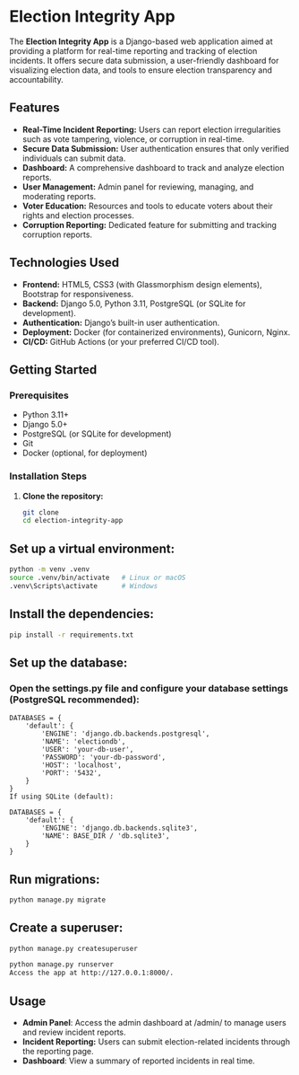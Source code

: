 # Election Integrity App

The **Election Integrity App** is a Django-based web application aimed at providing a platform for real-time reporting and tracking of election incidents. It offers secure data submission, a user-friendly dashboard for visualizing election data, and tools to ensure election transparency and accountability.

## Features

- **Real-Time Incident Reporting:** Users can report election irregularities such as vote tampering, violence, or corruption in real-time.
- **Secure Data Submission:** User authentication ensures that only verified individuals can submit data.
- **Dashboard:** A comprehensive dashboard to track and analyze election reports.
- **User Management:** Admin panel for reviewing, managing, and moderating reports.
- **Voter Education:** Resources and tools to educate voters about their rights and election processes.
- **Corruption Reporting:** Dedicated feature for submitting and tracking corruption reports.

## Technologies Used

- **Frontend:** HTML5, CSS3 (with Glassmorphism design elements), Bootstrap for responsiveness.
- **Backend:** Django 5.0, Python 3.11, PostgreSQL (or SQLite for development).
- **Authentication:** Django’s built-in user authentication.
- **Deployment:** Docker (for containerized environments), Gunicorn, Nginx.
- **CI/CD:** GitHub Actions (or your preferred CI/CD tool).

## Getting Started

### Prerequisites

- Python 3.11+
- Django 5.0+
- PostgreSQL (or SQLite for development)
- Git
- Docker (optional, for deployment)

### Installation Steps

1. **Clone the repository:**

   ```bash
   git clone 
   cd election-integrity-app

## Set up a virtual environment:

```bash
python -m venv .venv
source .venv/bin/activate   # Linux or macOS
.venv\Scripts\activate      # Windows
```
## Install the dependencies:
```bash
pip install -r requirements.txt
```
## Set up the database:
### Open the settings.py file and configure your database settings (PostgreSQL recommended):


``` code
DATABASES = {
    'default': {
        'ENGINE': 'django.db.backends.postgresql',
        'NAME': 'electiondb',
        'USER': 'your-db-user',
        'PASSWORD': 'your-db-password',
        'HOST': 'localhost',
        'PORT': '5432',
    }
}
If using SQLite (default):

DATABASES = {
    'default': {
        'ENGINE': 'django.db.backends.sqlite3',
        'NAME': BASE_DIR / 'db.sqlite3',
    }
}
```
## Run migrations:
```bash
python manage.py migrate
```
## Create a superuser:
```bash
python manage.py createsuperuser
```

```bash
python manage.py runserver
Access the app at http://127.0.0.1:8000/.
```

## Usage
- **Admin Panel**: Access the admin dashboard at /admin/ to manage users and review incident reports.
- **Incident Reporting:** Users can submit election-related incidents through the reporting page.
- **Dashboard**: View a summary of reported incidents in real time.
